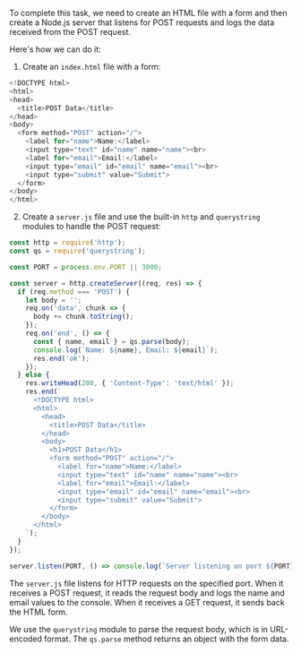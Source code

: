 To complete this task, we need to create an HTML file with a form and then create a Node.js server that listens for POST requests and logs the data received from the POST request.

Here's how we can do it:

1.  Create an `index.html` file with a form:

```javascript
<!DOCTYPE html>
<html>
<head>
  <title>POST Data</title>
</head>
<body>
  <form method="POST" action="/">
    <label for="name">Name:</label>
    <input type="text" id="name" name="name"><br>
    <label for="email">Email:</label>
    <input type="email" id="email" name="email"><br>
    <input type="submit" value="Submit">
  </form>
</body>
</html>

```

2.  Create a `server.js` file and use the built-in `http` and `querystring` modules to handle the POST request:

```javascript
const http = require('http');
const qs = require('querystring');

const PORT = process.env.PORT || 3000;

const server = http.createServer((req, res) => {
  if (req.method === 'POST') {
    let body = '';
    req.on('data', chunk => {
      body += chunk.toString();
    });
    req.on('end', () => {
      const { name, email } = qs.parse(body);
      console.log(`Name: ${name}, Email: ${email}`);
      res.end('ok');
    });
  } else {
    res.writeHead(200, { 'Content-Type': 'text/html' });
    res.end(`
      <!DOCTYPE html>
      <html>
        <head>
          <title>POST Data</title>
        </head>
        <body>
          <h1>POST Data</h1>
          <form method="POST" action="/">
            <label for="name">Name:</label>
            <input type="text" id="name" name="name"><br>
            <label for="email">Email:</label>
            <input type="email" id="email" name="email"><br>
            <input type="submit" value="Submit">
          </form>
        </body>
      </html>
    `);
  }
});

server.listen(PORT, () => console.log(`Server listening on port ${PORT}`));

```

The `server.js` file listens for HTTP requests on the specified port. When it receives a POST request, it reads the request body and logs the name and email values to the console. When it receives a GET request, it sends back the HTML form.

We use the `querystring` module to parse the request body, which is in URL-encoded format. The `qs.parse` method returns an object with the form data.